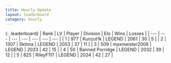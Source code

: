 ```yaml
---
title: Hourly Update
layout: leaderboard
category: hourly
---
```


{: .leaderboard}
| Rank | LV | Player | Division | Elo | Wins | Losses |
| --- | --- | --- | --- | --- | --- | --- |
| <span data-change="1">1</span> | 977 | <span title="ID: 392407">Kunzut1k</span> | LEGEND | <span data-change="10">2061</span> | <span data-change="2">30</span> | <span data-change="0">5</span> |
| <span data-change="-1">2</span> | 1307 | <span title="ID: 353063">Sktima</span> | LEGEND | <span data-change="0">2053</span> | <span data-change="0">37</span> | <span data-change="0">11</span> |
| <span data-change="0">3</span> | 509 | <span title="ID: 410122">maxmeister2008</span> | LEGEND | <span data-change="0">2033</span> | <span data-change="0">42</span> | <span data-change="0">15</span> |
| <span data-change="0">4</span> | 50 | <span title="ID: 659170">Banned Porridge</span> | LEGEND | <span data-change="0">2032</span> | <span data-change="0">39</span> | <span data-change="0">12</span> |
| <span data-change="14">5</span> | 825 | <span title="ID: 250052">RileyF117</span> | LEGEND | <span data-change="85">2024</span> | <span data-change="11">42</span> | <span data-change="3">27</span> |